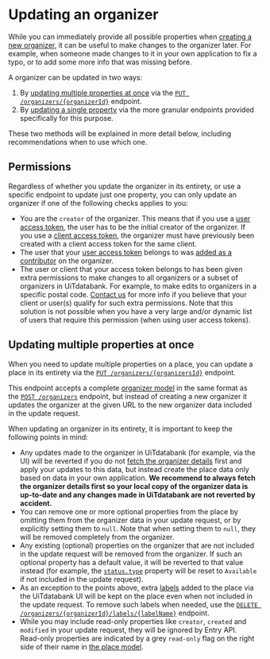 # Updating an organizer

While you can immediately provide all possible properties when [creating a new organizer](./create.md), it can be useful to make changes to the organizer later. For example, when someone made changes to it in your own application to fix a typo, or to add some more info that was missing before.

A organizer can be updated in two ways:

1. By [updating multiple properties at once](#updating-multiple-properties-at-once) via the [`PUT /organizers/{organizerId}`](/reference/entry.json/paths/~1organizers~1{organizerId}/put) endpoint.
2. By [updating a single property](#updating-a-single-property) via the more granular endpoints provided specifically for this purpose.

These two methods will be explained in more detail below, including recommendations when to use which one.

## Permissions

Regardless of whether you update the organizer in its entirety, or use a specific endpoint to update just one property, you can only update an organizer if one of the following checks applies to you:

* You are the `creator` of the organizer. This means that if you use a [user access token](https://docs.publiq.be/docs/authentication/methods/user-access-token), the user has to be the initial creator of the organizer. If you use a [client access token](https://docs.publiq.be/docs/authentication/methods/client-access-token), the organizer must have previously been created with a client access token for the same client.
* The user that your [user access token](https://docs.publiq.be/docs/authentication/methods/user-access-token) belongs to was [added as a contributor](../shared/contributors.md) on the organizer.
* The user or client that your access token belongs to has been given extra permissions to make changes to all organizers or a subset of organizers in UiTdatabank. For example, to make edits to organizers in a specific postal code. [Contact us](https://docs.publiq.be/#contact-us) for more info if you believe that your client or user(s) qualify for such extra permissions. Note that this solution is not possible when you have a very large and/or dynamic list of users that require this permission (when using user access tokens).

## Updating multiple properties at once

When you need to update multiple properties on a place, you can update a place in its entirety via the [`PUT /organizers/{organizersId}`](/reference/entry.json/paths/~1organizers~1{organizerId}/put) endpoint.

This endpoint accepts a complete [organizer model](../../../models/organizer-with-read-example.json) in the same format as the [`POST /organizers`](/reference/entry.json/paths/~1organizers/post) endpoint, but instead of creating a new organizer it updates the organizer at the given URL to the new organizer data included in the update request.

When updating an organizer in its entirety, it is important to keep the following points in mind:

* Any updates made to the organizer in UiTdatabank (for example, via the UI) will be reverted if you do not [fetch the organizer details](/reference/entry.json/paths/~1organizers~1{organizerId}/get) first and apply your updates to this data, but instead create the place data only based on data in your own application. **We recommend to always fetch the organizer details first so your local copy of the organizer data is up-to-date and any changes made in UiTdatabank are not reverted by accident.**
* You can remove one or more optional properties from the place by omitting them from the organizer data in your update request, or by explicitly setting them to `null`. Note that when setting them to `null`, they will be removed completely from the organizer.
* Any existing (optional) properties on the organizer that are not included in the update request will be removed from the organizer. If such an optional property has a default value, it will be reverted to that value instead (for example, the [`status.type`](./status.md) property will be reset to `Available` if not included in the update request).
* As an exception to the points above, extra [labels](../shared/labels.md) added to the place via the UiTdatabank UI will be kept on the place even when not included in the update request. To remove such labels when needed, use the [`DELETE /organizers/{organizerId}/labels/{labelName}`](/reference/entry.json/paths/~1organizers~1{organizerId}~1labels~1{labelName}/delete) endpoint.
* While you may include read-only properties like `creator`, `created` and `modified` in your update request, they will be ignored by Entry API. Read-only properties are indicated by a grey `read-only` flag on the right side of their name in [the place model](../../../models/organizer-with-read-example.json).

<!-- 
  @todo
  - Explain that you can do complete update via PUT /organizers/{organizerId}, or partial updates using the other endpoints. 
  - Make sure to mention that any (optional) fields that you can update, you can also supply those when creating.
  - Make sure to mention how to delete (optional) fields when updating.
  - Permissions: Who can edit an organizer?
-->
